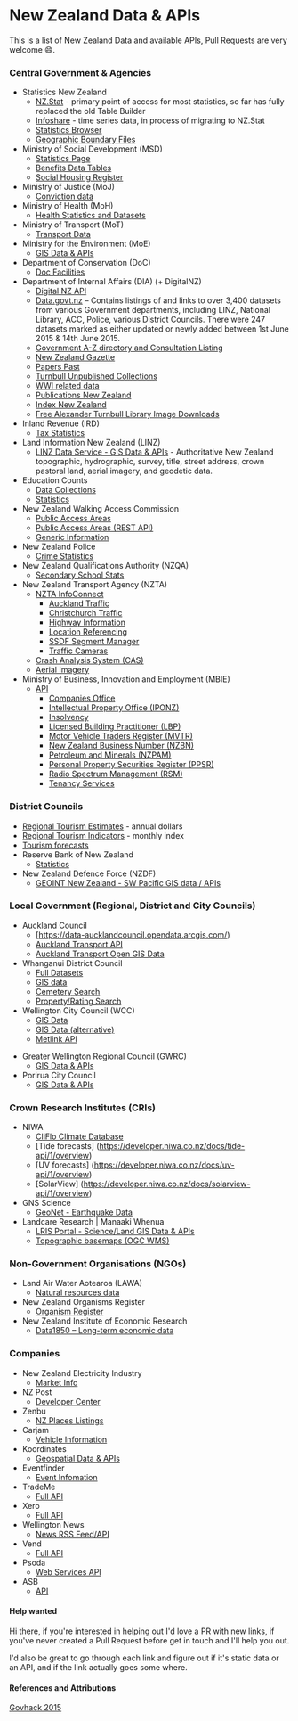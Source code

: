 # New Zealand Data & APIs

This is a list of New Zealand Data and available APIs, Pull Requests are very welcome :smile:.

### Central Government & Agencies

- Statistics New Zealand
	- [NZ.Stat](http://nzdotstat.stats.govt.nz/wbos/Index.aspx) - primary point of access for most statistics, so far has fully replaced the old Table Builder
	- [Infoshare](http://www.stats.govt.nz/infoshare/) - time series data, in process of migrating to NZ.Stat
	- [Statistics Browser](http://statistics.govt.nz/browse_for_stats.aspx)
	- [Geographic Boundary Files](http://www.stats.govt.nz/browse_for_stats/Maps_and_geography/Geographic-areas/digital-boundary-files.aspx)
- Ministry of Social Development (MSD)
	- [Statistics Page](https://www.msd.govt.nz/about-msd-and-our-work/publications-resources/statistics/index.html)
	- [Benefits Data Tables](https://www.msd.govt.nz/about-msd-and-our-work/publications-resources/statistics/benefit/index.html#Datatables6)
	- [Social Housing Register](https://catalogue.data.govt.nz/organization/ministry-of-social-development?q=social+housing&sort=score+desc%2C+metadata_modified+desc)
- Ministry of Justice (MoJ)
	- [Conviction data](http://datalab.justice.govt.nz/data#1)
- Ministry of Health (MoH)
	- [Health Statistics and Datasets](http://www.health.govt.nz/nz-health-statistics/health-statistics-and-data-sets)
- Ministry of Transport (MoT)
	- [Transport Data](https://www.transport.govt.nz/documents-and-publications/SearchForm)
- Ministry for the Environment (MoE)
	- [GIS Data & APIs](https://data.mfe.govt.nz/)
- Department of Conservation (DoC)
	- [Doc Facilities](http://geoportal.doc.govt.nz/geoportal/catalog/search/browse/browse.page)
- Department of Internal Affairs (DIA) (+ DigitalNZ)
	- [Digital NZ API](http://digitalnz.org/developers)
	- [Data.govt.nz](http://data.govt.nz) – Contains listings of and links to over 3,400 datasets from various Government departments, including LINZ, National Library, ACC, Police, various District Councils.  There were 247 datasets marked as either updated or newly added  between 1st June 2015 & 14th June 2015.
	- [Government A-Z directory and Consultation Listing](https://www.data.govt.nz/catalogue-guide/using-data-govt-nz-apis/about-data-govt-nz-apis/)
	- [New Zealand Gazette](http://www.digitalnz.org/developers/govhack-infopack#gazette)
	- [Papers Past](http://natlib.govt.nz/about-us/open-data/papers-past-metadata)
	- [Turnbull Unpublished Collections](http://natlib.govt.nz/about-us/open-data/turnbull-unpublished-collections-metadata)
	- [WWI related data](http://www.digitalnz.org/developers/wwi-api-examples)
	- [Publications New Zealand](http://natlib.govt.nz/about-us/open-data/publications-nz-metadata)
	- [Index New Zealand](http://natlib.govt.nz/about-us/open-data/innz-metadata)
	- [Free Alexander Turnbull Library Image Downloads](http://natlib.govt.nz/photos?il%5batl_free_download%5d=true)
- Inland Revenue (IRD)
  - [Tax Statistics](https://www.ird.govt.nz/about-us/tax-statistics)
- Land Information New Zealand (LINZ)
	- [LINZ Data Service - GIS Data & APIs](https://data.linz.govt.nz/) - Authoritative New Zealand topographic, hydrographic, survey, title, street address, crown pastoral land, aerial imagery, and geodetic data.
- Education Counts
	- [Data Collections](https://www.educationcounts.govt.nz/data-services/national)
	- [Statistics](http://www.educationcounts.govt.nz/statistics)
- New Zealand Walking Access Commission
	- [Public Access Areas](https://data.govt.nz/dataset/show/3630)
	- [Public Access Areas (REST API)](http://wams.org.nz/arcgis/rest/services/WEBSERVICE/WEBSERVICE_Public_Access_Areas/MapServer)
	- [Generic Information](https://www.walkingaccess.govt.nz/maps/help/gis-data/)
- New Zealand Police
	- [Crime Statistics](http://www.police.govt.nz/about-us/publications/statistics)
- New Zealand Qualifications Authority (NZQA)
	- [Secondary School Stats](https://www.nzqa.govt.nz/studying-in-new-zealand/secondary-school-and-ncea/find-information-about-a-school/secondary-school-statistics/)
- New Zealand Transport Agency (NZTA)
	- [NZTA InfoConnect](https://www.nzta.govt.nz/traffic-and-travel-information/infoconnect-section-page/)
		- [Auckland Traffic](https://www.nzta.govt.nz/traffic-and-travel-information/infoconnect-section-page/about-the-apis/auckland-traffic-api/)
		- [Christchurch Traffic](https://www.nzta.govt.nz/traffic-and-travel-information/infoconnect-section-page/about-the-apis/christchurchy-traffic-api/)
		- [Highway Information](https://www.nzta.govt.nz/traffic-and-travel-information/infoconnect-section-page/about-the-apis/highway-information-api/)
		- [Location Referencing](https://www.nzta.govt.nz/traffic-and-travel-information/infoconnect-section-page/about-the-apis/location-referencing-api/)
		- [SSDF Segment Manager](https://www.nzta.govt.nz/traffic-and-travel-information/infoconnect-section-page/about-the-apis/ssdf-segment-manager-api/)
		- [Traffic Cameras](https://www.nzta.govt.nz/traffic-and-travel-information/infoconnect-section-page/about-the-apis/traffic-cameras/)
	- [Crash Analysis System (CAS)](https://www.nzta.govt.nz/resources/crash-analysis-system-data/index.html)
	- [Aerial Imagery](https://koordinates.com/data/)
- Ministry of Business, Innovation and Employment (MBIE)
	- [API](https://api.business.govt.nz/api/)
		- [Companies Office](https://api.business.govt.nz/api/explore-apis/by-category?tag=Companies-group)
		- [Intellectual Property Office (IPONZ)](https://api.business.govt.nz/api/explore-apis/by-category?tag=IPONZ-group)
		- [Insolvency](https://api.business.govt.nz/api/explore-apis/by-category?tag=insolvency-group&)
		- [Licensed Building Practitioner (LBP)](https://api.business.govt.nz/api/explore-apis/by-category?tag=LBP-group)
		- [Motor Vehicle Traders Register (MVTR)](https://api.business.govt.nz/api/explore-apis/by-category?tag=MVTR-group)
		- [New Zealand Business Number (NZBN)](https://api.business.govt.nz/api/explore-apis/by-category?tag=NZBN-group)
		- [Petroleum and Minerals (NZPAM)](https://api.business.govt.nz/api/explore-apis/by-category?tag=NZPAM-group)
		- [Personal Property Securities Register (PPSR)](https://api.business.govt.nz/api/explore-apis/by-category?tag=PPSR-group)
		- [Radio Spectrum Management (RSM)](https://api.business.govt.nz/api/explore-apis/by-category?tag=RSM-group)
		- [Tenancy Services](https://api.business.govt.nz/api/explore-apis/by-category?tag=Tenancy-group)

### District Councils
- [Regional Tourism Estimates](https://www.mbie.govt.nz/immigration-and-tourism/tourism-research-and-data/tourism-data-releases/monthly-regional-tourism-estimates/latest-update/data-download/) - annual dollars
- [Regional Tourism Indicators](https://www.mbie.govt.nz/immigration-and-tourism/tourism-research-and-data/tourism-data-releases/monthly-regional-tourism-estimates/regional-tourism-indicators/) - monthly index
- [Tourism forecasts](https://www.mbie.govt.nz/immigration-and-tourism/tourism-research-and-data/international-tourism-forecasts)
- Reserve Bank of New Zealand
	- [Statistics](http://www.rbnz.govt.nz/statistics/)
- New Zealand Defence Force (NZDF)
	- [GEOINT New Zealand - SW Pacific GIS data / APIs](https://geodata.nzdf.mil.nz/)


### Local Government (Regional, District and City Councils)

- Auckland Council
	- [https://data-aucklandcouncil.opendata.arcgis.com/)
	- [Auckland Transport API](https://api.at.govt.nz/)
	- [Auckland Transport Open GIS Data](http://data.atgis.opendata.arcgis.com/)
- Whanganui District Council
	- [Full Datasets](https://wdc.whanganui.govt.nz/odata/xml/index.html)
	- [GIS data](https://data.whanganui.govt.nz/maps/mapstore2-whanganuidc/#/)
	- [Cemetery Search](hhttps://www.whanganui.govt.nz/Services-Amenities/Cemeteries-Crematorium/Cemetery-Search)
	- [Property/Rating Search](https://www.whanganui.govt.nz/Property/Property-Information/Search-for-a-property)
	<!-- - [Food Grading Search](http://www.whanganui.govt.nz/our-services/do-it-online/food-grading-search/Pages/default.aspx) -->
- Wellington City Council (WCC)
	- [GIS Data](http://data.wcc.opendata.arcgis.com/)
	- [GIS Data (alternative)](https://koordinates.com/publisher/wcc/data/)
	- [Metlink API](https://opendata.metlink.org.nz/)
<!-- - Environment Canterbury & Partners (ECAN)
	- [GIS Data & APIs](https://data.canterburymaps.govt.nz/) -->
- Greater Wellington Regional Council (GWRC)
	- [GIS Data & APIs](https://koordinates.com/publisher/greater-wellington-regional-council/data/)
- Porirua City Council
	- [GIS Data & APIs](https://koordinates.com/publisher/porirua-city-council/data/)


### Crown Research Institutes (CRIs)

- NIWA
  - [CliFlo Climate Database](http://cliflo.niwa.co.nz/)
  <!-- - [River Environment Classification (REC) v2.0 (OGC WMS)](http://gs.niwa.co.nz/rec/wms) -->
  <!-- - [River Envrionment Classification (REC) v2.0 (ArcGIS WMTS)](http://gis.niwa.co.nz/arcgis/rest/services/HYDRO/REC_rivers_lakes/MapServer/WMTS?) -->
  - [Tide forecasts] (https://developer.niwa.co.nz/docs/tide-api/1/overview)
  - [UV forecasts] (https://developer.niwa.co.nz/docs/uv-api/1/overview)
  - [SolarView] (https://developer.niwa.co.nz/docs/solarview-api/1/overview)
- GNS Science
	- [GeoNet - Earthquake Data](https://www.geonet.org.nz/earthquake)
- Landcare Research | Manaaki Whenua
	- [LRIS Portal - Science/Land GIS Data & APIs](https://lris.scinfo.org.nz/)
	- [Topographic basemaps (OGC WMS)](https://maps.scinfo.org.nz/)

### Non-Government Organisations (NGOs)

- Land Air Water Aotearoa (LAWA)
	- [Natural resources data](http://www.lawa.org.nz/)
- New Zealand Organisms Register
	- [Organism Register](http://data.nzor.org.nz/)
- New Zealand Institute of Economic Research
	- [Data1850 – Long-term economic data](https://data1850.nz/)
	<!-- - Figure NZ (formally Wiki New Zealand)
	- [Full API](http://figure.nz/api/) -->
<!-- - Open Data
	 - [Multiple Various Datasets](http://cat.open.org.nz/category/dataset/) (needs expanding) -->
<!-- - Hack Miramar
- [Multiple Various Datasets and APIs](https://hack-miramar.wikispaces.com/Data+sources) (needs expanding)  -->


### Companies

- New Zealand Electricity Industry
	- [Market Info](http://www.electricityinfo.co.nz/comitFta/ftapage.main)
- NZ Post
	- [Developer Center](https://www.nzpost.co.nz/business/developer-centre)
- Zenbu
	- [NZ Places Listings](http://www.zenbu.co.nz/about/xml)
- Carjam
	- [Vehicle Information](http://www.carjam.co.nz/cms/2008/12/24/carjam-api/)
- Koordinates
	- [Geospatial Data & APIs](https://koordinates.com)
- Eventfinder
	- [Event Infomation](http://www.eventfinder.co.nz/api/index)
- TradeMe
	- [Full API](http://developer.trademe.co.nz/)
- Xero
	- [Full API](https://developer.xero.com/documentation/getting-started-guide/)
- Wellington News
	- [News RSS Feed/API](http://wellington.gen.nz/api)
- Vend
	- [Full API](https://developers.vendhq.com/documentation)
- Psoda
	- [Web Services API](https://www.psoda.com/download/PsodaWebServicesReference.pdf)
- ASB
	- [API](https://developer.asb.co.nz/)

#### Help wanted
Hi there, if you're interested in helping out I'd love a PR with new links, if you've never created a Pull Request before get in touch and I'll help you out.

I'd also be great to go through each link and figure out if it's static data or an API, and if the link actually goes some where.

#### References and Attributions
[Govhack 2015](http://2015.hackerspace.govhack.org/projects) 
<!-- [Open NZ Wiki APIs](https://wiki.open.org.nz/wiki/display/main/New+Zealand+APIs) &  -->

<!-- [Datasets](http://cat.open.org.nz/category/dataset/) -->
